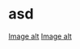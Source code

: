 # asd
[Image alt](https://raw.githubusercontent.com/Sahch1ik/asd/main/12.png)
[Image alt](https://github.com/Sahch1ik/asd/blob/main/imresizer-1728572910176.png)
